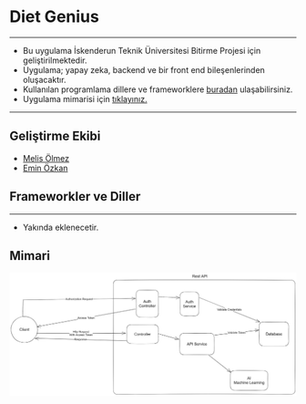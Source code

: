 # Diet Genius

_____

- Bu uygulama İskenderun Teknik Üniversitesi Bitirme Projesi için geliştirilmektedir.
- Uygulama; yapay zeka, backend ve bir front end bileşenlerinden oluşacaktır.
- Kullanılan programlama dillere ve frameworklere [buradan](#frameworkler-ve-diller) ulaşabilirsiniz.
- Uygulama mimarisi için [tıklayınız.](#Mimari)

________

## Geliştirme Ekibi
- [Melis Ölmez](www.github.com/melisolmez)
- [Emin Özkan](www.github.com/melisolmez)


## Frameworkler ve Diller
______
- Yakında eklenecetir.


## Mimari

![mimari](https://github.com/DietGenius/.github/blob/main/application-architecture.png)
